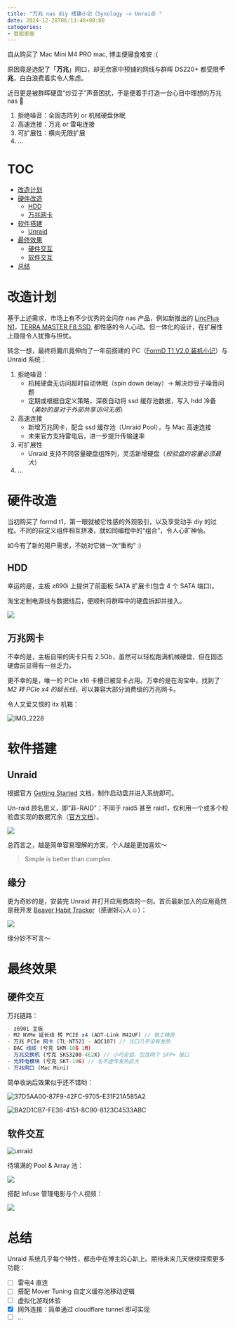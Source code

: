 ```yaml
---
title: "万兆 nas diy 搭建小记（Synology -> Unraid）"
date: 2024-12-28T06:13:48+08:00
categories:
- 智能家居
---
```


自从购买了 Mac Mini M4 PRO mac, 博主便寝食难安 :(

原因竟是选配了「**万兆**」网口，却无奈家中预铺的网线与群晖 DS220+ 都受限**千兆**，白白浪费着实令人焦虑。

近日更是被群晖硬盘“炒豆子”声音困扰，于是便着手打造一台心目中理想的万兆 nas 🤩
1. 拒绝噪音：全固态阵列 or 机械硬盘休眠
2. 高速连接：万兆 or 雷电连接
3. 可扩展性：横向无限扩展
4. ...

# TOC

- [改造计划](#改造计划)
- [硬件改造](#硬件改造)
  - [HDD](#hdd)
  - [万兆网卡](#万兆网卡)
- [软件搭建](#软件搭建)
  - [Unraid](#unraid)
- [最终效果](#最终效果)
  - [硬件交互](#硬件交互)
  - [软件交互](#软件交互)
- [总结](#总结)


# 改造计划
基于上述需求，市场上有不少优秀的全闪存 nas 产品，例如新推出的 [LincPlus N1](https://www.lincplustech.com/products/lincstation-n1-network-attached-storage)，[TERRA MASTER F8 SSD](https://www.terra-master.com/us/f8-ssd.html), 都性感的令人心动。但一体化的设计，在扩展性上隐隐令人犹豫与担忧。

转念一想，最终将魔爪竟伸向了一年前搭建的 PC（[FormD T1 V2.0 装机小记](/blog/20230806/build-pc-formd-t1/)）与 Unraid 系统：
1. 拒绝噪音：
    - 机械硬盘无访问超时自动休眠（spin down delay）-> 解决炒豆子噪音问题
    - 定期或根据自定义策略，深夜自动将 ssd 缓存池数据，写入 hdd 冷备（*美妙的是对于外部共享访问无感*）
2. 高速连接
    - 新增万兆网卡，配合 ssd 缓存池（Unraid Pool），与 Mac 高速连接
    - 未来官方支持雷电后，进一步提升传输速率
3. 可扩展性
    - Unraid 支持不同容量硬盘组阵列，灵活新增硬盘（*校验盘的容量必须最大*）
4. ...

# 硬件改造
当初购买了 formd t1，第一眼就被它性感的外观吸引，以及享受动手 diy 的过程。不同的自定义组件相互拼凑，就如同编程中的“组合”，令人心旷神怡。

如今有了新的用户需求，不妨对它做一次“重构” :)

## HDD
幸运的是，主板 z690i 上提供了前面板 SATA 扩展卡(包含 4 个 SATA 端口)。

淘宝定制电源线与数据线后，便顺利将群晖中的硬盘拆卸并接入。

![](/images/blog/2021-09-04-jvm-note/17353418708512.jpg)

## 万兆网卡
不幸的是，主板自带的网卡只有 2.5Gb，虽然可以轻松跑满机械硬盘，但在固态硬盘前显得有一丝乏力。

更不幸的是，唯一的 PCIe x16 卡槽已被显卡占用。万幸的是在淘宝中，找到了 *M2 转 PCIe x4 的延长线*，可以兼容大部分消费级的万兆网卡。

令人又爱又恨的 itx 机箱：

![IMG_2228](/images/blog/2021-09-04-jvm-note/IMG_2228.jpeg)

# 软件搭建

## Unraid

根据官方 [Getting Started](https://unraid.net/getting-started) 文档，制作启动盘并进入系统即可。

Un-raid 顾名思义，即“非-RAID”：不同于 raid5 甚至 raid1，仅利用一个或多个校验盘实现的数据冗余（[官方文档](https://docs.unraid.net/unraid-os/overview/nas/#parity-protected-array)）。

![](/images/blog/2021-09-04-jvm-note/17353543537707.jpg)

总而言之，越是简单容易理解的方案，个人越是更加喜欢～

> Simple is better than complex.

## 缘分

更为奇妙的是，安装完 Unraid 并打开应用商店的一刻。首页最新加入的应用竟然是我开发 [Beaver Habit Tracker](https://github.com/daya0576/beaverhabits)（感谢好心人☺️）：

![](/images/blog/2021-09-04-jvm-note/17353556762017.jpg)

缘分妙不可言～

# 最终效果
## 硬件交互

万兆链路：
```js 
- z690i 主板
- M2 NVMe 延长线 转 PCIE x4 (ADT-Link M42UF) // 做工精良
- 万兆 PCIe 网卡 (TL-NT521 - AQC107) // 光口几乎没有发热
- DAC 线缆 (兮克 SKM-10G 1M) 
- 万兆交换机 (兮克 SKS3200-4E2X) // 小巧全铝，包含两个 SFP+ 接口
- 光转电模块 (兮克 SKT-10G) // 名不虚传发热巨大
- 万兆网口 (Mac Mini)
```

简单收纳后效果似乎还不错哟：

![37D5AA00-87F9-42FC-9705-E31F21A585A2](/images/blog/2021-09-04-jvm-note/37D5AA00-87F9-42FC-9705-E31F21A585A2.jpeg)

![BA2D1CB7-FE36-4151-8C90-8123C4533ABC](/images/blog/2021-09-04-jvm-note/BA2D1CB7-FE36-4151-8C90-8123C4533ABC.jpeg)


## 软件交互

![unraid](/images/blog/2021-09-04-jvm-note/unraid.png)

待填满的 Pool & Array 池：

![](/images/blog/2021-09-04-jvm-note/17353574826432.jpg)


搭配 Infuse 管理电影与个人视频：

![](/images/blog/2021-09-04-jvm-note/17353453778902.jpg)

# 总结
Unraid 系统几乎每个特性，都击中在博主的心趴上。期待未来几天继续探索更多功能：

- [ ] 雷电4 直连
- [ ] 搭配 Mover Tuning 自定义缓存池移动逻辑
- [ ] 虚拟化游戏体验
- [x] 网外连接：简单通过 cloudflare tunnel 即可实现
- [ ] ...